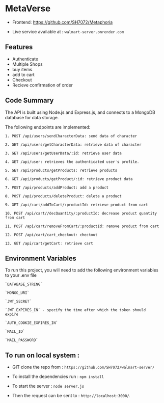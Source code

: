 # MetaVerse

* Frontend: https://github.com/SH7072/Metaphoria

* Live service available at : ```walmart-server.onrender.com```

## Features

- Authenticate 
- Multiple Shops 
- buy items
- add to cart
- Checkout
- Recieve confirmation of order

## Code Summary

The API is built using Node.js and Express.js, and connects to a MongoDB database for data storage.

The following endpoints are implemented:

    1. POST /api/users/sendCharacterData: send data of character
    
    2. GET /api/users/getCharacterData: retrieve data of character

    3. GET /api/users/getUserData/:id: retrieve user data

    4. GET /api/user: retrieves the authenticated user's profile.

    5. GET /api/products/getProducts: retrieve products

    6. GET /api/products/getProduct/:id: retrieve product data

    7. POST /api/products/addProduct: add a product

    8. POST /api/products/deleteProduct: delete a product

    9. GET /api/cart/addToCart/:productId: retrieve product from cart

    10. POST /api/cart//decQuantity/:productId: decrease product quantity from cart

    11. POST /api/cart/removeFromCart/:productId: remove product from cart

    12. POST /api/cart/cart_checkout: checkout

    13. GET /api/cart/getCart: retrieve cart



## Environment Variables


To run this project, you will need to add the following environment variables to your .env file


```
`DATABASE_STRING`

`MONGO_URI`

`JWT_SECRET`

`JWT_EXPIRES_IN` - specify the time after which the token should expire

`AUTH_COOKIE_EXPIRES_IN`

`MAIL_ID`

`MAIL_PASSWORD`
```

## To run on local system :

* GIT clone the repo from : ```https://github.com/SH7072/walmart-server/```

* To install the dependencies run : ```npm install```

* To start the server  : ```node server.js```

* Then the request can be sent to  : ```http://localhost:3000/```. 
